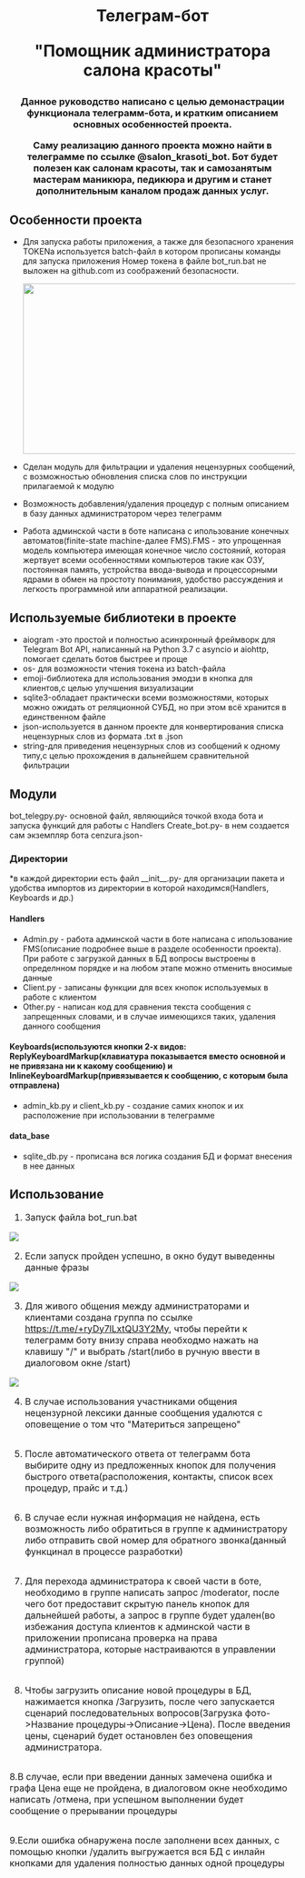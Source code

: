 <h1 align="center">Телеграм-бот

"Помощник администратора салона красоты"</h1>


<h3 align="center">
<p>Данное руководство написано с целью демонастрации функционала телеграмм-бота, и кратким описанием основных особенностей проекта.</p>
<p>Саму реализацию данного проекта можно найти в телеграмме по ссылке @salon_krasoti_bot. 
Бот будет полезен как салонам красоты, так и самозанятым мастерам маникюра, педикюра и другим и станет дополнительным каналом продаж данных услуг.</p>
</h3>

<h2>Особенности проекта</h2>

* Для запуска работы приложения, а также для безопасного хранения TOKENа используется batch-файл в котором прописаны команды для запуска приложения
  Номер токена в файле bot_run.bat не выложен на github.com из соображений безопасности.

  <img height="300" src="C:\Users\79143\Desktop\salon\salon_bot\Screenshots\1.png" width="500"/>

* Сделан модуль для фильтрации и удаления нецензурных сообщений, с возможностью обновления списка слов по инструкции прилагаемой к модулю

* Возможность добавления/удаления процедур с полным описанием в базу данных администратором через телеграмм

* Работа админской части в боте написана с ипользование конечных автоматов(finite-state machine-далее FMS).FMS - это упрощенная модель компьютера имеющая конечное число состояний, 
которая жертвует всеми особенностями компьютеров такие как ОЗУ, постоянная память, устройства ввода-вывода и процессорными ядрами в обмен на простоту понимания, 
удобство рассуждения и легкость программной или аппаратной реализации.

<h2>Используемые библиотеки в проекте</h2>

- aiogram -это простой и полностью асинхронный фреймворк для Telegram Bot API, написанный на Python 3.7 с asyncio и aiohttp, помогает сделать ботов быстрее и проще
- os- для возможности чтения токена из batch-файла
- emoji-библиотека для использования эмодзи в кнопка для клиентов,с целью улучшения визуализации
- sqlite3-обладает практически всеми возможностями, которых можно ожидать от реляционной СУБД, но при этом всё хранится в единственном файле
- json-используется в данном проекте для конвертирования списка нецензурных слов из формата .txt в .json
- string-для приведения нецензурных слов из сообщений к одному типу,с целью прохождения в дальнейшем сравнительной фильтрации

<h2>Модули</h2>

bot_telegpy.py- основной файл, являющийся точкой входа бота и запуска функций для работы с Handlers
Create_bot.py- в нем создается сам экземпляр бота
cenzura.json-

<h3>Директории</h3>
*в каждой директории есть файл __init__.py- для организации пакета и удобства импортов из директории в которой находимся(Handlers, Keyboards и др.)

<h4>Handlers</h4>

- Admin.py - работа админской части в боте написана с ипользование FMS(описание подробнее выше в разделе особенности проекта). 
При работе с загрузкой данных в БД вопросы выстроены в определнном порядке и на любом этапе можно отменить вносимые данные
- Client.py - записаны функции для всех кнопок используемых в работе с клиентом
- Other.py - написан код для сравнения текста сообщения с запрещенных словами, и в случае иимеющихся таких, удаления данного сообщения

<h4>Keyboards(используются кнопки 2-х видов: ReplyKeyboardMarkup(клавиатура показывается вместо основной и не привязана ни к какому сообщению) и InlineKeyboardMarkup(привязывается к сообщению, с которым была отправлена)</h4>

- admin_kb.py и client_kb.py - создание самих кнопок и их расположение при использовании в телеграмме

<h4>data_base</h4>

- sqlite_db.py - прописана вся логика создания БД и формат внесения в нее данных

<h2>Использование</h2>

<font size="3">

1. Запуск файла bot_run.bat

<img src="C:\Users\79143\Desktop\salon\salon_bot\Screenshots\1a.png"> 

2. Если запуск пройден успешно, в окно будут выведенны данные фразы

<img src="C:\Users\79143\Desktop\salon\salon_bot\Screenshots\2.png">

3. Для живого общения между администраторами и клиентами создана группа по ссылке https://t.me/+ryDy7lLxtQU3Y2My, чтобы перейти к телеграмм боту внизу справа необходмо нажать на клавишу "/"
и выбрать /start(либо в ручную ввести в диалоговом окне /start)

<img src="C:\Users\79143\Desktop\salon\salon_bot\Screenshots\3.png">

4. В случае использования участниками общения нецензурной лексики данные сообщения удалются с оповещение о том что "Материться запрещено"

<img>

5. После автоматического ответа от телеграмм бота выбирите одну из предложенных кнопок для получения быстрого ответа(расположения, контакты, список всех процедур, прайс и т.д.)

<img>

6. В случае если нужная информация не найдена, есть возможность либо обратиться в группе к администратору либо отправить свой номер для обратного звонка(данный функцинал в процессе разработки)

<img>

7. Для перехода администратора к своей части в боте, необходимо в группе написать запрос /moderator, после чего бот предоставит скрытую панель кнопок для дальнейшей работы, а запрос в группе будет удален(во избежания доступа клиентов к админской части в приложении прописана проверка на права администратора, которые настраиваются в управлении группой)

<img>

8. Чтобы загрузить описание новой процедуры в БД, нажимается кнопка /Загрузить, после чего запускается сценарий последовательных вопросов(Загрузка фото->Название процедуры->Описание->Цена).
После введения цены, сценарий будет остановлен без оповещения администратора.

<img>

8.В случае, если при введении данных замечена ошибка и графа Цена еще не пройдена, в диалоговом окне необходимо написать /отмена, при успешном выполнении будет сообщение о прерывании процедуры

<img>

9.Если ошибка обнаружена после заполнени всех данных, с помощью кнопки /удалить выгружается вся БД с инлайн кнопками для удаления полностью данных одной процедуры

<img>

</font>



